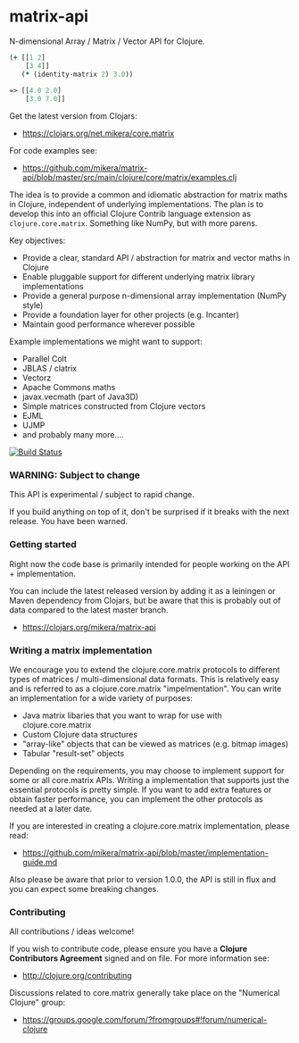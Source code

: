 matrix-api
==========

N-dimensional Array / Matrix / Vector API for Clojure.

```clojure
(+ [[1 2] 
    [3 4]] 
   (* (identity-matrix 2) 3.0))
   
=> [[4.0 2.0] 
    [3.0 7.0]]
```

Get the latest version from Clojars:

 -  https://clojars.org/net.mikera/core.matrix

For code examples see:

 - https://github.com/mikera/matrix-api/blob/master/src/main/clojure/core/matrix/examples.clj

The idea is to provide a common and idiomatic abstraction for matrix maths in Clojure, 
independent of underlying implementations. The plan is to develop this 
into an official Clojure Contrib language extension as `clojure.core.matrix`. Something like NumPy, 
but with more parens.

Key objectives:

 - Provide a clear, standard API / abstraction for matrix and vector maths in Clojure
 - Enable pluggable support for different underlying matrix library implementations
 - Provide a general purpose n-dimensional array implementation (NumPy style)
 - Provide a foundation layer for other projects (e.g. Incanter)
 - Maintain good performance wherever possible

Example implementations we might want to support:

 - Parallel Colt
 - JBLAS / clatrix
 - Vectorz
 - Apache Commons maths
 - javax.vecmath (part of Java3D)
 - Simple matrices constructed from Clojure vectors
 - EJML
 - UJMP
 - and probably many more....
 
 [![Build Status](https://travis-ci.org/mikera/matrix-api.png?branch=master)](https://travis-ci.org/mikera/matrix-api)

### WARNING: Subject to change

This API is experimental / subject to rapid change.

If you build anything on top of it, don't be surprised if it breaks with the next release. You have been warned.

### Getting started

Right now the code base is primarily intended for people working on the API + implementation.

You can include the latest released version by adding it as a leiningen or Maven dependency from Clojars, but be aware that this is probably out of data compared to the latest master branch.

 - https://clojars.org/mikera/matrix-api

### Writing a matrix implementation

We encourage you to extend the clojure.core.matrix protocols to different types of matrices / multi-dimensional
data formats. This is relatively easy and is referred to as a clojure.core.matrix "impelmentation". You can write an
implementation for a wide variety of purposes:

 - Java matrix libaries that you want to wrap for use with clojure.core.matrix
 - Custom Clojure data structures
 - "array-like" objects that can be viewed as matrices (e.g. bitmap images)
 - Tabular "result-set" objects 
 
Depending on the requirements, you may choose to implement support for some or all core.matrix APIs. Writing a
implementation that supports just the essential protocols is pretty simple. If you want to add extra features 
or obtain faster performance, you can implement the other protocols as needed at a later date. 

If you are interested in creating a clojure.core.matrix implementation, please read:

 - https://github.com/mikera/matrix-api/blob/master/implementation-guide.md
 
Also please be aware that prior to version 1.0.0, the API is still in flux and you can expect some breaking 
changes.

### Contributing

All contributions / ideas welcome!

If you wish to contribute code, please ensure you have a **Clojure Contributors Agreement** signed and on file. For more information see:
- http://clojure.org/contributing

Discussions related to core.matrix generally take place on the "Numerical Clojure" group:

 - https://groups.google.com/forum/?fromgroups#!forum/numerical-clojure
 
